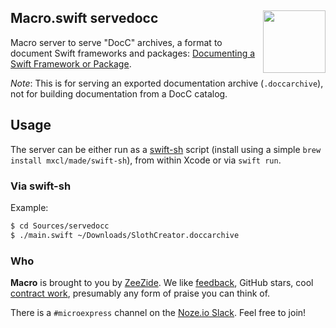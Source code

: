 <h2>Macro.swift servedocc
  <img src="http://zeezide.com/img/macro/MacroExpressIcon128.png"
           align="right" width="100" height="100" />
</h2>

Macro server to serve "DocC" archives, a format to document Swift frameworks
and packages:
[Documenting a Swift Framework or Package](https://developer.apple.com/documentation/Xcode/documenting-a-swift-framework-or-package).

*Note*: This is for serving an exported documentation archive (`.doccarchive`),
not for building documentation from a DocC catalog.

## Usage

The server can be either run as a
[swift-sh](https://github.com/mxcl/swift-sh) script
(install using a simple `brew install mxcl/made/swift-sh`),
from within Xcode or via `swift run`.

### Via swift-sh

Example:
```bash
$ cd Sources/servedocc
$ ./main.swift ~/Downloads/SlothCreator.doccarchive
```


### Who

**Macro** is brought to you by
[ZeeZide](http://zeezide.de).
We like 
[feedback](https://twitter.com/ar_institute), 
GitHub stars, 
cool [contract work](http://zeezide.com/en/services/services.html),
presumably any form of praise you can think of.

There is a `#microexpress` channel on the 
[Noze.io Slack](http://slack.noze.io/). Feel free to join!
